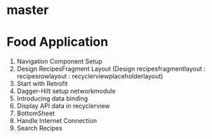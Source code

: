 ﻿# master

# Food Application
 1) Navigation Component Setup
 2) Design RecipesFragment Layout (Design recipesfragmentlayout : recipesrowlayout : recyclerviewplaceholderlayout)
 3) Start with Retrofit
 4) Dagger-Hilt setup networkmodule
 5) Introducing data binding
 6) Display API data in recyclerview
 7) BottomSheet
 8) Handle Internet Connection
 9) Search Recipes

